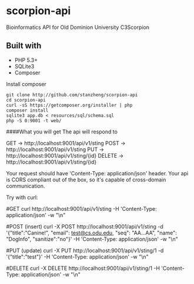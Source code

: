 scorpion-api
============

Bioinformatics API for Old Dominion University C3Scorpion

Built with
---
- PHP 5.3+
- SQLite3
- Composer

Install composer
```
git clone http://github.com/stanzheng/scorpion-api
cd scorpion-api
curl -sS https://getcomposer.org/installer | php
composer install
sqlite3 app.db < resources/sql/schema.sql
php -S 0:9001 -t web/

```


####What you will get
The api will respond to

  GET  ->   http://localhost:9001/api/v1/sting
  POST ->   http://localhost:9001/api/v1/sting
  PUT ->   http://localhost:9001/api/v1/sting/{id}
  DELETE -> http://localhost:9001/api/v1/sting/{id}

Your request should have 'Content-Type: application/json' header.
Your api is CORS compliant out of the box, so it's capable of cross-domain communication.

Try with curl:

  #GET
  curl http://localhost:9001/api/v1/sting -H 'Content-Type: application/json' -w "\n"

  #POST (insert)
  curl -X POST http://localhost:9001/api/v1/sting -d '{"title":"Canine!", "email": test@cs.odu.edu, "seq": "AA...AA", "name": "DogInfo", "sanitize":"no"}' -H 'Content-Type: application/json' -w "\n"

  #PUT (update)
  curl -X PUT http://localhost:9001/api/v1/sting/1 -d '{"title":"test"}' -H 'Content-Type: application/json' -w "\n"

  #DELETE
  curl -X DELETE http://localhost:9001/api/v1/sting/1 -H 'Content-Type: application/json' -w "\n"
